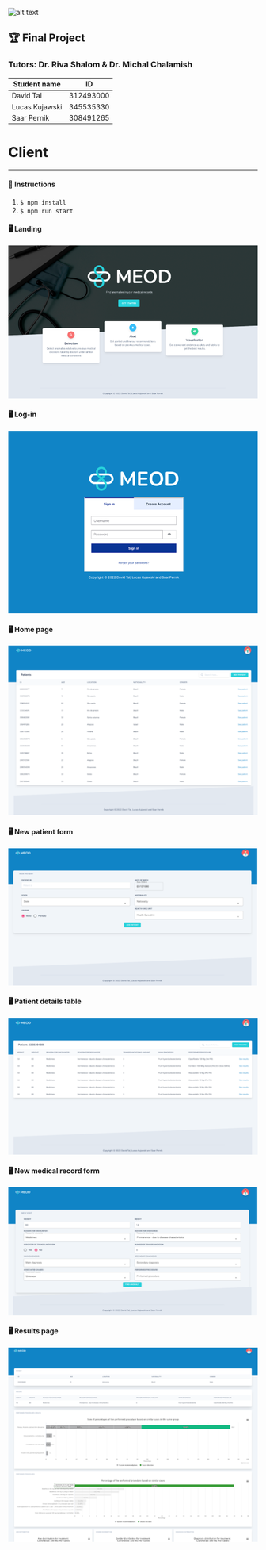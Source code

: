 ![alt text](https://www.hit.ac.il/.upload/academic-entrepreneurship/iris/partners/shenkarLogo.jpg "Shenkar")

## 🏆 Final Project ##
### Tutors: **Dr. Riva Shalom & Dr. Michal Chalamish**

Student name            | ID
| -------------         |-------------
| David Tal             | 312493000
| Lucas Kujawski        | 345535330
| Saar Pernik           | 308491265



Client
=====================================

________________
#### 🏁 Instructions ####
1. ```$ npm install```
2. ```$ npm run start```


#### 🖥‍ Landing ####
![Class](screens/img.png)

#### 🖥‍ Log-in ####
![Class](screens/img_1.png)

#### 🖥‍ Home page ####
![Class](screens/img_2.png)

#### 🖥‍ New patient form ####
![Class](screens/img_3.png)

#### 🖥‍ Patient details table ####
![Class](screens/img_4.png)

#### 🖥‍ New medical record form ####
![Class](screens/img_5.png)

#### 🖥‍ Results page ####
![Class](screens/img_6.png)
 
